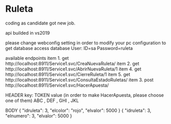 # Ruleta
coding as candidate got new job.

api builded in vs2019

please change webconfig setting in order to modify your pc configuration to get database access 
database User:
ID=sa
Password=ruleta

available endpoints
item 1. get http://localhost:8911/Service1.svc/CreaNuevaRuleta/
item 2. get http://localhost:8911/Service1.svc/AbrirNuevaRuleta/1
item 4. get http://localhost:8911/Service1.svc/CierreRuleta/1
item 5. get http://localhost:8911/Service1.svc/ConsultaEstadoRuletas/
item 3. post http://localhost:8911/Service1.svc/HacerApuesta/

HEADER
key: TOKEN
value (in order to make HacerApuesta, please choose one of them)
ABC ,
DEF ,
GHI ,
JKL 

BODY
{
    "idruleta": 3,
    "elcolor": "rojo",
    "elvalor": 5000
}
{
    "idruleta": 3,
    "elnumero": 3,
    "elvalor": 5000
}


